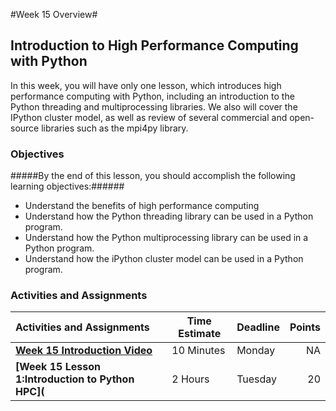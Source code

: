 #Week 15 Overview#
## Introduction to High Performance Computing with Python ##

In this week, you will have only one lesson, which introduces high performance computing with Python, including an introduction to the Python threading and multiprocessing libraries. We also will cover the IPython cluster model, as well as  review of several commercial and open-source libraries such as the mpi4py library.

### Objectives ###

#####By the end of this lesson, you should accomplish the following learning objectives:######

- Understand the benefits of high performance computing
- Understand how the Python threading library can be used in a Python program.
- Understand how the Python multiprocessing library can be used in a Python program.
- Understand how the iPython cluster model can be used in a Python program.

### Activities and Assignments ###

|Activities and Assignments | Time Estimate | Deadline | Points|
|:------| -----|-------|----------:|
|**[Week 15 Introduction Video](https://mediaspace.illinois.edu/media/Week+Fifteen/1_adnicr0a)**|10 Minutes|Monday |NA|
|**[Week 15 Lesson 1:Introduction to Python HPC](**| 2 Hours |Tuesday| 20|

